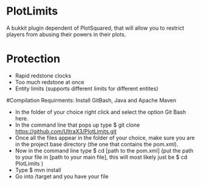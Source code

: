 # PlotLimits
A bukkit plugin dependent of PlotSquared, that will allow you to restrict players from abusing their powers in their plots.

# Protection
- Rapid redstone clocks
- Too much redstone at once
- Entity limits (supports different limits for different entites)


#Compilation
Requirments: Install GitBash, Java and Apache Maven
- In the folder of your choice right click and select the option Git Bash here.
- In the command line that pops up type $ git clone https://github.com/UltraX3/PlotLimits.git
- Once all the files appear in the folder of your choice, make sure you are in the project base directory (the one that contains the pom.xml).
- Now in the command line type $ cd [path to the pom.xml] (put the path  to your file in [path to your main file], this will most likely just be $ cd PlotLimits )
- Type $ mvn install
- Go into /target and you have your file
